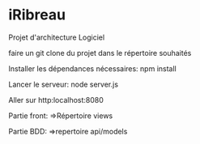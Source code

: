 # iRibreau

Projet d'architecture Logiciel

faire un git clone du projet dans le répertoire souhaités


Installer les dépendances nécessaires:
  npm install

Lancer le serveur:
  node server.js

Aller sur http:localhost:8080


Partie front:
=>Répertoire views

Partie BDD:
=>repertoire api/models
